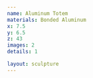 ```yaml
---
name: Aluminum Totem
materials: Bonded Aluminum
x: 7.5
y: 6.5
z: 43
images: 2
details: 1

layout: sculpture
---
```



